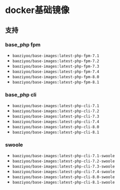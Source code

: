 # docker基础镜像

## 支持

### base_php fpm

* `baoziyoo/base-images:latest-php-fpm-7.1`
* `baoziyoo/base-images:latest-php-fpm-7.2`
* `baoziyoo/base-images:latest-php-fpm-7.3`
* `baoziyoo/base-images:latest-php-fpm-7.4`
* `baoziyoo/base-images:latest-php-fpm-8.0`
* `baoziyoo/base-images:latest-php-fpm-8.1`

### base_php cli

* `baoziyoo/base-images:latest-php-cli-7.1`
* `baoziyoo/base-images:latest-php-cli-7.2`
* `baoziyoo/base-images:latest-php-cli-7.3`
* `baoziyoo/base-images:latest-php-cli-7.4`
* `baoziyoo/base-images:latest-php-cli-8.0`
* `baoziyoo/base-images:latest-php-cli-8.1`

### swoole

* `baoziyoo/base-images:latest-php-cli-7.1-swoole`
* `baoziyoo/base-images:latest-php-cli-7.2-swoole`
* `baoziyoo/base-images:latest-php-cli-7.3-swoole`
* `baoziyoo/base-images:latest-php-cli-7.4-swoole`
* `baoziyoo/base-images:latest-php-cli-8.0-swoole`
* `baoziyoo/base-images:latest-php-cli-8.1-swoole`